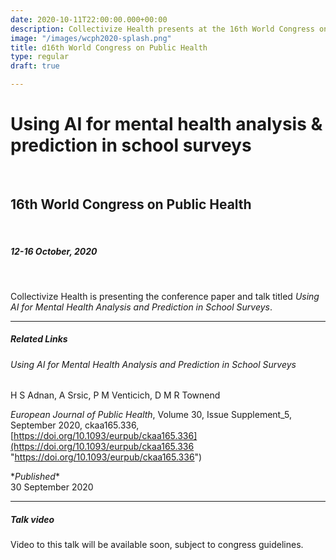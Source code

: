 ```yaml
---
date: 2020-10-11T22:00:00.000+00:00
description: Collectivize Health presents at the 16th World Congress on Public Health.
image: "/images/wcph2020-splash.png"
title: d16th World Congress on Public Health
type: regular
draft: true

---
```

# Using AI for mental health analysis & prediction in school surveys

<br>

## 16th World Congress on Public Health

<br>

##### 12-16 October, 2020

<br>

Collectivize Health is presenting the conference paper and talk titled _Using AI for Mental Health Analysis and Prediction in School Surveys_.

<hr>

##### Related Links

###### Using AI for Mental Health Analysis and Prediction in School Surveys

H S Adnan, A Srsic, P M Venticich, D M R Townend

_European Journal of Public Health_, Volume 30, Issue Supplement_5, September 2020, ckaa165.336, [https://doi.org/10.1093/eurpub/ckaa165.336](https://doi.org/10.1093/eurpub/ckaa165.336 "https://doi.org/10.1093/eurpub/ckaa165.336")

\**Published**  
30 September 2020

<hr>

##### Talk video

Video to this talk will be available soon, subject to congress guidelines.